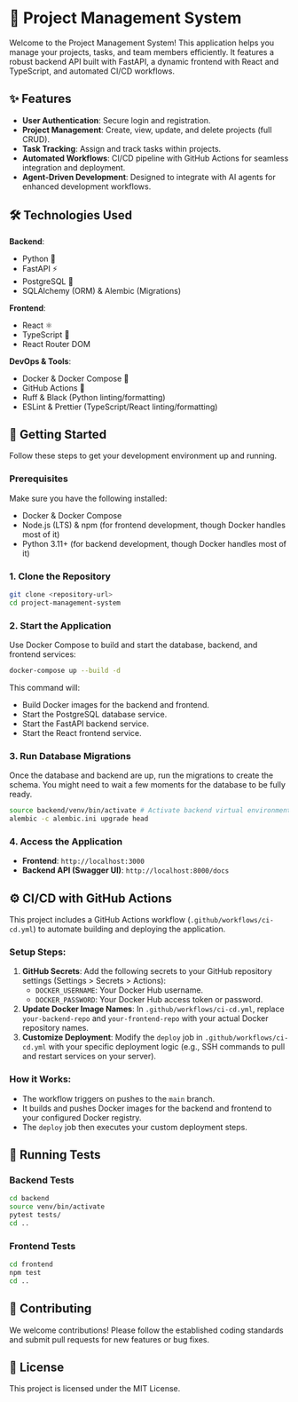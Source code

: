 # 🚀 Project Management System

Welcome to the Project Management System! This application helps you manage your projects, tasks, and team members efficiently. It features a robust backend API built with FastAPI, a dynamic frontend with React and TypeScript, and automated CI/CD workflows.

## ✨ Features

- **User Authentication**: Secure login and registration.
- **Project Management**: Create, view, update, and delete projects (full CRUD).
- **Task Tracking**: Assign and track tasks within projects.
- **Automated Workflows**: CI/CD pipeline with GitHub Actions for seamless integration and deployment.
- **Agent-Driven Development**: Designed to integrate with AI agents for enhanced development workflows.

## 🛠️ Technologies Used

**Backend**:
- Python 🐍
- FastAPI ⚡
- PostgreSQL 🐘
- SQLAlchemy (ORM) & Alembic (Migrations)

**Frontend**:
- React ⚛️
- TypeScript 📘
- React Router DOM

**DevOps & Tools**:
- Docker & Docker Compose 🐳
- GitHub Actions 🚀
- Ruff & Black (Python linting/formatting)
- ESLint & Prettier (TypeScript/React linting/formatting)

## 🚀 Getting Started

Follow these steps to get your development environment up and running.

### Prerequisites

Make sure you have the following installed:
- Docker & Docker Compose
- Node.js (LTS) & npm (for frontend development, though Docker handles most of it)
- Python 3.11+ (for backend development, though Docker handles most of it)

### 1. Clone the Repository

```bash
git clone <repository-url>
cd project-management-system
```

### 2. Start the Application

Use Docker Compose to build and start the database, backend, and frontend services:

```bash
docker-compose up --build -d
```

This command will:
- Build Docker images for the backend and frontend.
- Start the PostgreSQL database service.
- Start the FastAPI backend service.
- Start the React frontend service.

### 3. Run Database Migrations

Once the database and backend are up, run the migrations to create the schema. You might need to wait a few moments for the database to be fully ready.

```bash
source backend/venv/bin/activate # Activate backend virtual environment
alembic -c alembic.ini upgrade head
```

### 4. Access the Application

- **Frontend**: `http://localhost:3000`
- **Backend API (Swagger UI)**: `http://localhost:8000/docs`

## ⚙️ CI/CD with GitHub Actions

This project includes a GitHub Actions workflow (`.github/workflows/ci-cd.yml`) to automate building and deploying the application.

### Setup Steps:

1.  **GitHub Secrets**: Add the following secrets to your GitHub repository settings (Settings > Secrets > Actions):
    *   `DOCKER_USERNAME`: Your Docker Hub username.
    *   `DOCKER_PASSWORD`: Your Docker Hub access token or password.
2.  **Update Docker Image Names**: In `.github/workflows/ci-cd.yml`, replace `your-backend-repo` and `your-frontend-repo` with your actual Docker repository names.
3.  **Customize Deployment**: Modify the `deploy` job in `.github/workflows/ci-cd.yml` with your specific deployment logic (e.g., SSH commands to pull and restart services on your server).

### How it Works:

-   The workflow triggers on pushes to the `main` branch.
-   It builds and pushes Docker images for the backend and frontend to your configured Docker registry.
-   The `deploy` job then executes your custom deployment steps.

## 🧪 Running Tests

### Backend Tests

```bash
cd backend
source venv/bin/activate
pytest tests/
cd ..
```

### Frontend Tests

```bash
cd frontend
npm test
cd ..
```

## 🤝 Contributing

We welcome contributions! Please follow the established coding standards and submit pull requests for new features or bug fixes.

## 📄 License

This project is licensed under the MIT License.
